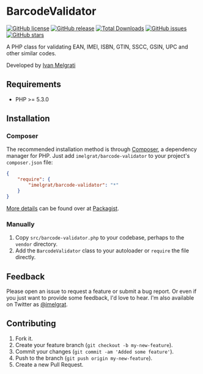BarcodeValidator
==================

[![GitHub license](https://img.shields.io/github/license/imelgrat/barcode-validator.svg?style=flat-square)](https://github.com/imelgrat/barcode-validator/blob/master/LICENSE)
[![GitHub release](https://img.shields.io/github/release/imelgrat/barcode-validator.svg?style=flat-square)](https://github.com/imelgrat/barcode-validator/releases)
[![Total Downloads](https://poser.pugx.org/imelgrat/barcode-validator/downloads)](https://packagist.org/packages/imelgrat/barcode-validator)
[![GitHub issues](https://img.shields.io/github/issues/imelgrat/barcode-validator.svg?style=flat-square)](https://github.com/imelgrat/barcode-validator/issues)
[![GitHub stars](https://img.shields.io/github/stars/imelgrat/barcode-validator.svg?style=flat-square)](https://github.com/imelgrat/barcode-validator/stargazers)

A PHP class for validating EAN, IMEI, ISBN, GTIN, SSCC, GSIN, UPC and other similar codes.

Developed by [Ivan Melgrati](https://imelgrat.me) 

Requirements
------------

*   PHP >= 5.3.0

Installation
------------

### Composer

The recommended installation method is through
[Composer](http://getcomposer.org/), a dependency manager for PHP. Just add
`imelgrat/barcode-validator` to your project's `composer.json` file:

```json
{
    "require": {
        "imelgrat/barcode-validator": "*"
    }
}
```

[More details](http://packagist.org/packages/imelgrat/barcode-validator) can
be found over at [Packagist](http://packagist.org).

### Manually

1.  Copy `src/barcode-validator.php` to your codebase, perhaps to the `vendor`
    directory.
2.  Add the `BarcodeValidator` class to your autoloader or `require` the file
    directly.

Feedback
--------

Please open an issue to request a feature or submit a bug report. Or even if
you just want to provide some feedback, I'd love to hear. I'm also available on
Twitter as [@imelgrat](https://twitter.com/imelgrat).

Contributing
------------

1.  Fork it.
2.  Create your feature branch (`git checkout -b my-new-feature`).
3.  Commit your changes (`git commit -am 'Added some feature'`).
4.  Push to the branch (`git push origin my-new-feature`).
5.  Create a new Pull Request.

